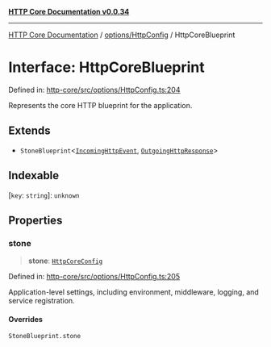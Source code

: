 [**HTTP Core Documentation v0.0.34**](../../../README.md)

***

[HTTP Core Documentation](../../../modules.md) / [options/HttpConfig](../README.md) / HttpCoreBlueprint

# Interface: HttpCoreBlueprint

Defined in: [http-core/src/options/HttpConfig.ts:204](https://github.com/stonemjs/http-core/blob/eaa01dbfed8a1d56fab239821e27802dd54ab017/src/options/HttpConfig.ts#L204)

Represents the core HTTP blueprint for the application.

## Extends

- `StoneBlueprint`\<[`IncomingHttpEvent`](../../../IncomingHttpEvent/classes/IncomingHttpEvent.md), [`OutgoingHttpResponse`](../../../OutgoingHttpResponse/classes/OutgoingHttpResponse.md)\>

## Indexable

\[`key`: `string`\]: `unknown`

## Properties

### stone

> **stone**: [`HttpCoreConfig`](HttpCoreConfig.md)

Defined in: [http-core/src/options/HttpConfig.ts:205](https://github.com/stonemjs/http-core/blob/eaa01dbfed8a1d56fab239821e27802dd54ab017/src/options/HttpConfig.ts#L205)

Application-level settings, including environment, middleware, logging, and service registration.

#### Overrides

`StoneBlueprint.stone`
